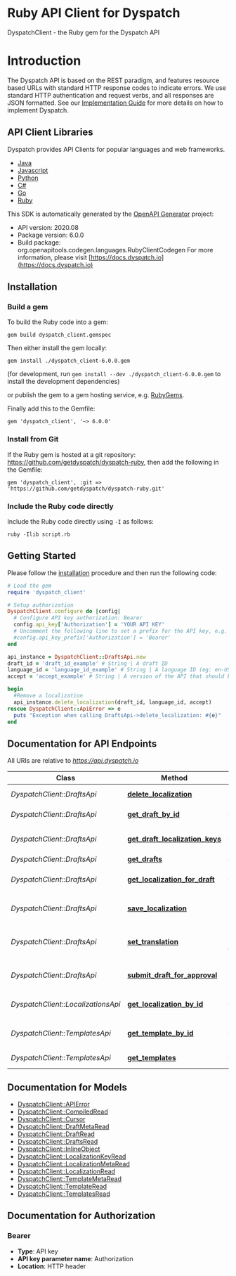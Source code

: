 # Ruby API Client for Dyspatch

DyspatchClient - the Ruby gem for the Dyspatch API

# Introduction

The Dyspatch API is based on the REST paradigm, and features resource based URLs with standard HTTP response
codes to indicate errors. We use standard HTTP authentication and request verbs, and all responses are JSON formatted.
See our [Implementation Guide](https://docs.dyspatch.io/development/implementing_dyspatch/) for more details on
how to implement Dyspatch.

## API Client Libraries
Dyspatch provides API Clients for popular languages and web frameworks.

- [Java](https://github.com/getdyspatch/dyspatch-java)
- [Javascript](https://github.com/getdyspatch/dyspatch-javascript)
- [Python](https://github.com/getdyspatch/dyspatch-python)
- [C#](https://github.com/getdyspatch/dyspatch-dotnet)
- [Go](https://github.com/getdyspatch/dyspatch-golang)
- [Ruby](https://github.com/getdyspatch/dyspatch-ruby)


This SDK is automatically generated by the [OpenAPI Generator](https://openapi-generator.tech) project:

- API version: 2020.08
- Package version: 6.0.0
- Build package: org.openapitools.codegen.languages.RubyClientCodegen
For more information, please visit [https://docs.dyspatch.io](https://docs.dyspatch.io)

## Installation

### Build a gem

To build the Ruby code into a gem:

```shell
gem build dyspatch_client.gemspec
```

Then either install the gem locally:

```shell
gem install ./dyspatch_client-6.0.0.gem
```

(for development, run `gem install --dev ./dyspatch_client-6.0.0.gem` to install the development dependencies)

or publish the gem to a gem hosting service, e.g. [RubyGems](https://rubygems.org/).

Finally add this to the Gemfile:

    gem 'dyspatch_client', '~> 6.0.0'

### Install from Git

If the Ruby gem is hosted at a git repository: https://github.com/getdyspatch/dyspatch-ruby, then add the following in the Gemfile:

    gem 'dyspatch_client', :git => 'https://github.com/getdyspatch/dyspatch-ruby.git'

### Include the Ruby code directly

Include the Ruby code directly using `-I` as follows:

```shell
ruby -Ilib script.rb
```

## Getting Started

Please follow the [installation](#installation) procedure and then run the following code:

```ruby
# Load the gem
require 'dyspatch_client'

# Setup authorization
DyspatchClient.configure do |config|
  # Configure API key authorization: Bearer
  config.api_key['Authorization'] = 'YOUR API KEY'
  # Uncomment the following line to set a prefix for the API key, e.g. 'Bearer' (defaults to nil)
  #config.api_key_prefix['Authorization'] = 'Bearer'
end

api_instance = DyspatchClient::DraftsApi.new
draft_id = 'draft_id_example' # String | A draft ID
language_id = 'language_id_example' # String | A language ID (eg: en-US)
accept = 'accept_example' # String | A version of the API that should be used for the request. For example, to use version \"2020.08\", set the value to \"application/vnd.dyspatch.2020.08+json\"

begin
  #Remove a localization
  api_instance.delete_localization(draft_id, language_id, accept)
rescue DyspatchClient::ApiError => e
  puts "Exception when calling DraftsApi->delete_localization: #{e}"
end

```

## Documentation for API Endpoints

All URIs are relative to *https://api.dyspatch.io*

Class | Method | HTTP request | Description
------------ | ------------- | ------------- | -------------
*DyspatchClient::DraftsApi* | [**delete_localization**](docs/DraftsApi.md#delete_localization) | **DELETE** /drafts/{draftId}/localizations/{languageId} | Remove a localization
*DyspatchClient::DraftsApi* | [**get_draft_by_id**](docs/DraftsApi.md#get_draft_by_id) | **GET** /drafts/{draftId} | Get Draft by ID
*DyspatchClient::DraftsApi* | [**get_draft_localization_keys**](docs/DraftsApi.md#get_draft_localization_keys) | **GET** /drafts/{draftId}/localizationKeys | Get localization keys
*DyspatchClient::DraftsApi* | [**get_drafts**](docs/DraftsApi.md#get_drafts) | **GET** /drafts | List Drafts
*DyspatchClient::DraftsApi* | [**get_localization_for_draft**](docs/DraftsApi.md#get_localization_for_draft) | **GET** /drafts/{draftId}/localizations | Get localizations on a draft
*DyspatchClient::DraftsApi* | [**save_localization**](docs/DraftsApi.md#save_localization) | **PUT** /drafts/{draftId}/localizations/{languageId} | Create or update a localization
*DyspatchClient::DraftsApi* | [**set_translation**](docs/DraftsApi.md#set_translation) | **PUT** /drafts/{draftId}/localizations/{languageId}/translations | Set translations for language
*DyspatchClient::DraftsApi* | [**submit_draft_for_approval**](docs/DraftsApi.md#submit_draft_for_approval) | **POST** /drafts/{draftId}/publishRequest | Submit the draft for approval
*DyspatchClient::LocalizationsApi* | [**get_localization_by_id**](docs/LocalizationsApi.md#get_localization_by_id) | **GET** /localizations/{localizationId} | Get Localization Object by ID
*DyspatchClient::TemplatesApi* | [**get_template_by_id**](docs/TemplatesApi.md#get_template_by_id) | **GET** /templates/{templateId} | Get Template by ID
*DyspatchClient::TemplatesApi* | [**get_templates**](docs/TemplatesApi.md#get_templates) | **GET** /templates | List Templates


## Documentation for Models

 - [DyspatchClient::APIError](docs/APIError.md)
 - [DyspatchClient::CompiledRead](docs/CompiledRead.md)
 - [DyspatchClient::Cursor](docs/Cursor.md)
 - [DyspatchClient::DraftMetaRead](docs/DraftMetaRead.md)
 - [DyspatchClient::DraftRead](docs/DraftRead.md)
 - [DyspatchClient::DraftsRead](docs/DraftsRead.md)
 - [DyspatchClient::InlineObject](docs/InlineObject.md)
 - [DyspatchClient::LocalizationKeyRead](docs/LocalizationKeyRead.md)
 - [DyspatchClient::LocalizationMetaRead](docs/LocalizationMetaRead.md)
 - [DyspatchClient::LocalizationRead](docs/LocalizationRead.md)
 - [DyspatchClient::TemplateMetaRead](docs/TemplateMetaRead.md)
 - [DyspatchClient::TemplateRead](docs/TemplateRead.md)
 - [DyspatchClient::TemplatesRead](docs/TemplatesRead.md)


## Documentation for Authorization


### Bearer


- **Type**: API key
- **API key parameter name**: Authorization
- **Location**: HTTP header
